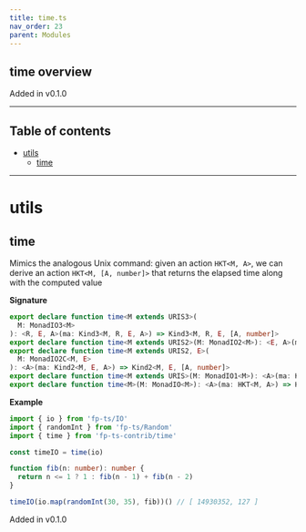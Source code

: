 ```yaml
---
title: time.ts
nav_order: 23
parent: Modules
---
```


## time overview

Added in v0.1.0

---

<h2 class="text-delta">Table of contents</h2>

- [utils](#utils)
  - [time](#time)

---

# utils

## time

Mimics the analogous Unix command: given an action `HKT<M, A>`, we can derive an action `HKT<M, [A, number]>` that
returns the elapsed time along with the computed value

**Signature**

```ts
export declare function time<M extends URIS3>(
  M: MonadIO3<M>
): <R, E, A>(ma: Kind3<M, R, E, A>) => Kind3<M, R, E, [A, number]>
export declare function time<M extends URIS2>(M: MonadIO2<M>): <E, A>(ma: Kind2<M, E, A>) => Kind2<M, E, [A, number]>
export declare function time<M extends URIS2, E>(
  M: MonadIO2C<M, E>
): <A>(ma: Kind2<M, E, A>) => Kind2<M, E, [A, number]>
export declare function time<M extends URIS>(M: MonadIO1<M>): <A>(ma: Kind<M, A>) => Kind<M, [A, number]>
export declare function time<M>(M: MonadIO<M>): <A>(ma: HKT<M, A>) => HKT<M, [A, number]>
```

**Example**

```ts
import { io } from 'fp-ts/IO'
import { randomInt } from 'fp-ts/Random'
import { time } from 'fp-ts-contrib/time'

const timeIO = time(io)

function fib(n: number): number {
  return n <= 1 ? 1 : fib(n - 1) + fib(n - 2)
}

timeIO(io.map(randomInt(30, 35), fib))() // [ 14930352, 127 ]
```

Added in v0.1.0

